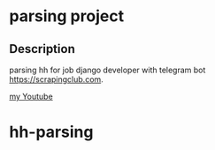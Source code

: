 # parsing project

## Description

parsing hh for job django developer with telegram bot https://scrapingclub.com.

[my Youtube](https://www.youtube.com/channel/UCCLye31f_uhGnJk3Vl1dYtg)
# hh-parsing
